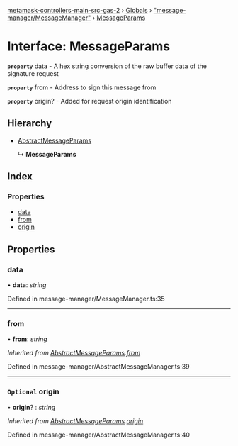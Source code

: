 [metamask-controllers-main-src-gas-2](../README.md) › [Globals](../globals.md) › ["message-manager/MessageManager"](../modules/_message_manager_messagemanager_.md) › [MessageParams](_message_manager_messagemanager_.messageparams.md)

# Interface: MessageParams

**`property`** data - A hex string conversion of the raw buffer data of the signature request

**`property`** from - Address to sign this message from

**`property`** origin? - Added for request origin identification

## Hierarchy

* [AbstractMessageParams](_message_manager_abstractmessagemanager_.abstractmessageparams.md)

  ↳ **MessageParams**

## Index

### Properties

* [data](_message_manager_messagemanager_.messageparams.md#data)
* [from](_message_manager_messagemanager_.messageparams.md#from)
* [origin](_message_manager_messagemanager_.messageparams.md#optional-origin)

## Properties

###  data

• **data**: *string*

Defined in message-manager/MessageManager.ts:35

___

###  from

• **from**: *string*

*Inherited from [AbstractMessageParams](_message_manager_abstractmessagemanager_.abstractmessageparams.md).[from](_message_manager_abstractmessagemanager_.abstractmessageparams.md#from)*

Defined in message-manager/AbstractMessageManager.ts:39

___

### `Optional` origin

• **origin**? : *string*

*Inherited from [AbstractMessageParams](_message_manager_abstractmessagemanager_.abstractmessageparams.md).[origin](_message_manager_abstractmessagemanager_.abstractmessageparams.md#optional-origin)*

Defined in message-manager/AbstractMessageManager.ts:40
